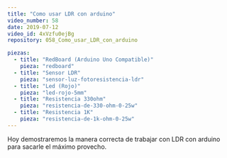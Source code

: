```yaml
---
title: "Como usar LDR con arduino"
video_number: 58
date: 2019-07-12
video_id: 4xVzfu0ejBg
repository: 058_Como_usar_LDR_con_arduino

piezas:
  - title: "RedBoard (Arduino Uno Compatible)"
    pieza: "redboard"
  - title: "Sensor LDR"
    pieza: "sensor-luz-fotoresistencia-ldr"
  - title: "Led (Rojo)"
    pieza: "led-rojo-5mm"
  - title: "Resistencia 330ohm"
    pieza: "resistencia-de-330-ohm-0-25w"
  - title: "Resistencia 1K"
    pieza: "resistencia-de-1k-ohm-0-25w"
---
```


Hoy demostraremos la manera correcta de trabajar con LDR con arduino para sacarle el máximo provecho.
